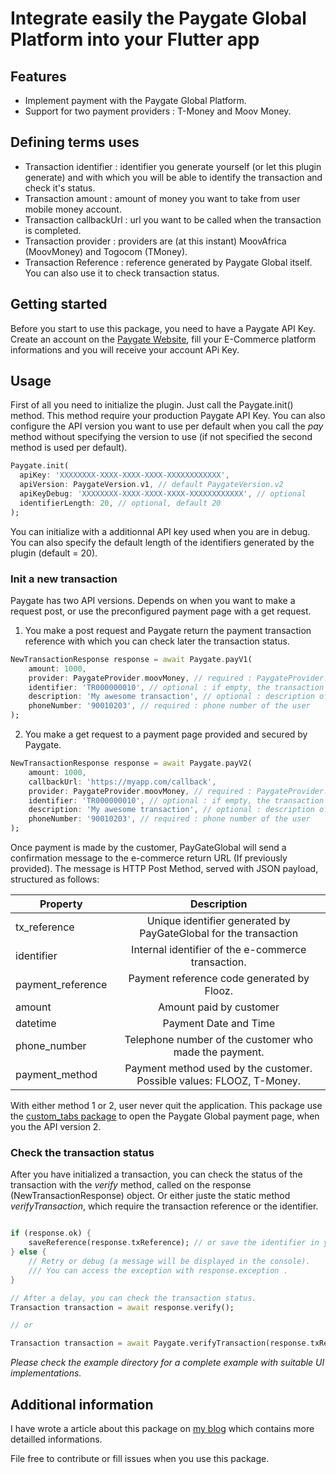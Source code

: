 <!-- 
This README describes the package. If you publish this package to pub.dev,
this README's contents appear on the landing page for your package.

For information about how to write a good package README, see the guide for
[writing package pages](https://dart.dev/guides/libraries/writing-package-pages). 

For general information about developing packages, see the Dart guide for
[creating packages](https://dart.dev/guides/libraries/create-library-packages)
and the Flutter guide for
[developing packages and plugins](https://flutter.dev/developing-packages). 
-->

# Integrate easily the Paygate Global Platform into your Flutter app

## Features

- Implement payment with the Paygate Global Platform.
- Support for two payment providers : T-Money and Moov Money.

## Defining terms uses

- Transaction identifier : identifier you generate yourself (or let this plugin generate) and with which you will be able to identify the transaction and check it's status.
- Transaction amount : amount of money you want to take from user mobile money account.
- Transaction callbackUrl : url you want to be called when the transaction is completed.
- Transaction provider : providers are (at this instant) MoovAfrica (MoovMoney) and Togocom (TMoney).
- Transaction Reference : reference generated by Paygate Global itself. You can also use it to check transaction status.

## Getting started

Before you start to use this package, you need to have a Paygate API Key. Create an account on the [Paygate Website](https://paygateglobal.com/), fill your E-Commerce platform informations and you will receive your account APi Key.

## Usage

First of all you need to initialize the plugin. Just call the Paygate.init() method. This method require your production Paygate API Key.
You can also configure the API version you want to use per default when you call the _pay_ method without specifying the version to use (if not specified the second method is used per default).

```dart
Paygate.init(
  apiKey: 'XXXXXXXX-XXXX-XXXX-XXXX-XXXXXXXXXXXX',
  apiVersion: PaygateVersion.v1, // default PaygateVersion.v2
  apiKeyDebug: 'XXXXXXXX-XXXX-XXXX-XXXX-XXXXXXXXXXXX', // optional
  identifierLength: 20, // optional, default 20
);
```

You can initialize with a additionnal API key used when you are in debug.
You can also specify the default length of the identifiers generated by the plugin (default = 20).

### Init a new transaction

Paygate has two API versions. Depends on when you want to make a request post, or use the preconfigured payment page with a get request.

1. You make a post request and Paygate return the payment transaction reference with which you can check later the transaction status.

```dart
NewTransactionResponse response = await Paygate.payV1(
    amount: 1000,
    provider: PaygateProvider.moovMoney, // required : PaygateProvider.moovMoney or PaygateProvider.tMoney
    identifier: 'TR000000010', // optional : if empty, the transaction identifier will be generated by the plugin.
    description: 'My awesome transaction', // optional : description of the transaction
    phoneNumber: '90010203', // required : phone number of the user
);
```

2. You make a get request to a payment page provided and secured by Paygate.

```dart
NewTransactionResponse response = await Paygate.payV2(
    amount: 1000,
    callbackUrl: 'https://myapp.com/callback',
    provider: PaygateProvider.moovMoney, // required : PaygateProvider.moovMoney or PaygateProvider.tMoney
    identifier: 'TR000000010', // optional : if empty, the transaction identifier will be generated by the plugin.
    description: 'My awesome transaction', // optional : description of the transaction
    phoneNumber: '90010203', // required : phone number of the user
);
```

Once payment is made by the customer, PayGateGlobal will send a confirmation message to the e-commerce return URL (If previously provided). 
The message is HTTP Post Method, served with JSON payload, structured as follows: 

| Property        |    Description                                                           |
| -------------   | :------------------:                                                     |
| tx_reference    |  Unique identifier generated by PayGateGlobal for the transaction        |
| identifier      |        Internal identifier of the e-commerce transaction.                |
| payment_reference       |    Payment reference code generated by Flooz.                    |
| amount          | Amount paid by customer                                                  |
| datetime        | Payment Date and Time                                                    |
| phone_number    | Telephone number of the customer who made the payment.                   |
| payment_method  |   Payment method used by the customer. Possible values: FLOOZ, T-Money.  |

With either method 1 or 2, user never quit the application. This package use the [custom_tabs package](https://pub.dev/packages/flutter_custom_tabs) to open the Paygate Global payment page, when you the API version 2.

### Check the transaction status

After you have initialized a transaction, you can check the status of the transaction with the _verify_ method, called on the response (NewTransactionResponse) object. Or either juste the static method _verifyTransaction_, which require the transaction reference or the identifier.

```dart

if (response.ok) {
    saveReference(response.txReference); // or save the identifier in your database saveIdentifier(response.identifier);
} else {
    // Retry or debug (a message will be displayed in the console).
    /// You can access the exception with response.exception .
}

// After a delay, you can check the transaction status.
Transaction transaction = await response.verify(); 

// or 

Transaction transaction = await Paygate.verifyTransaction(response.txReference); // or Paygate.verifyTransaction(response.identifier);
```

_Please check the example directory for a complete example with suitable UI implementations._

## Additional information

I have wrote a article about this package on [my blog](https://blog.theresilient.dev/) which contains more detailled informations.

File free to contribute or fill issues when you use this package.
